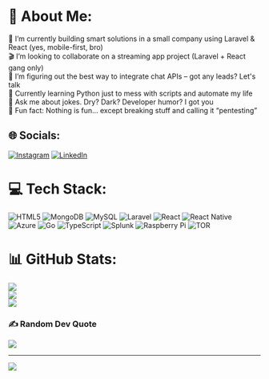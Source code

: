 # 💫 About Me:
🚀 I’m currently building smart solutions in a small company using Laravel & React (yes, mobile-first, bro)<br>🎬 I’m looking to collaborate on a streaming app project (Laravel + React gang only)<br>💬 I’m figuring out the best way to integrate chat APIs – got any leads? Let's talk<br>🐍 Currently learning Python just to mess with scripts and automate my life<br>🧠 Ask me about jokes. Dry? Dark? Developer humor? I got you<br>🫠 Fun fact: Nothing is fun... except breaking stuff and calling it “pentesting”


## 🌐 Socials:
[![Instagram](https://img.shields.io/badge/Instagram-%23E4405F.svg?logo=Instagram&logoColor=white)](https://instagram.com/xceeel__.) [![LinkedIn](https://img.shields.io/badge/LinkedIn-%230077B5.svg?logo=linkedin&logoColor=white)](https://linkedin.com/in/https://www.linkedin.com/in/yizreelgilbard/) 

# 💻 Tech Stack:
![HTML5](https://img.shields.io/badge/html5-%23E34F26.svg?style=flat&logo=html5&logoColor=white) ![MongoDB](https://img.shields.io/badge/MongoDB-%234ea94b.svg?style=flat&logo=mongodb&logoColor=white) ![MySQL](https://img.shields.io/badge/mysql-4479A1.svg?style=flat&logo=mysql&logoColor=white) ![Laravel](https://img.shields.io/badge/laravel-%23FF2D20.svg?style=flat&logo=laravel&logoColor=white) ![React](https://img.shields.io/badge/react-%2320232a.svg?style=flat&logo=react&logoColor=%2361DAFB) ![React Native](https://img.shields.io/badge/react_native-%2320232a.svg?style=flat&logo=react&logoColor=%2361DAFB) ![Azure](https://img.shields.io/badge/azure-%230072C6.svg?style=flat&logo=microsoftazure&logoColor=white) ![Go](https://img.shields.io/badge/go-%2300ADD8.svg?style=flat&logo=go&logoColor=white) ![TypeScript](https://img.shields.io/badge/typescript-%23007ACC.svg?style=flat&logo=typescript&logoColor=white) ![Splunk](https://img.shields.io/badge/splunk-%23000000.svg?style=flat&logo=splunk&logoColor=white) ![Raspberry Pi](https://img.shields.io/badge/-Raspberry_Pi-C51A4A?style=flat&logo=Raspberry-Pi) ![TOR](https://img.shields.io/badge/tor-%237E4798.svg?style=flat&logo=tor-project&logoColor=white)
# 📊 GitHub Stats:
![](https://github-readme-stats.vercel.app/api?username=ix-chel&theme=transparent&hide_border=false&include_all_commits=false&count_private=false)<br/>
![](https://nirzak-streak-stats.vercel.app/?user=ix-chel&theme=transparent&hide_border=false)<br/>
![](https://github-readme-stats.vercel.app/api/top-langs/?username=ix-chel&theme=transparent&hide_border=false&include_all_commits=false&count_private=false&layout=compact)

### ✍️ Random Dev Quote
![](https://quotes-github-readme.vercel.app/api?type=vetical&theme=tokyonight)

---
[![](https://visitcount.itsvg.in/api?id=ix-chel&icon=2&color=6)](https://visitcount.itsvg.in)

<!-- Proudly created with GPRM ( https://gprm.itsvg.in ) -->

